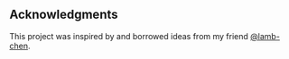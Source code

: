 ## Acknowledgments

This project was inspired by and borrowed ideas from my friend [@lamb-chen](https://github.com/lamb-chen). 
